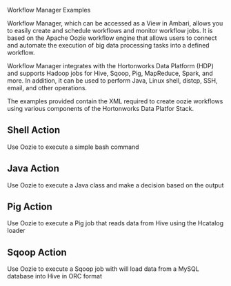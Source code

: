  Workflow Manager Examples

Workflow Manager, which can be accessed as a View in Ambari, allows you to easily create and schedule workflows and monitor workflow jobs. It is based on the Apache Oozie workflow engine that allows users to connect and automate the execution of big data processing tasks into a defined workflow.   

Workflow Manager integrates with the Hortonworks Data Platform (HDP) and supports Hadoop jobs for Hive, Sqoop, Pig, MapReduce, Spark, and more. In addition, it can be used to perform Java, Linux shell, distcp, SSH, email, and other operations.   

The examples provided contain the XML required to create oozie workflows using various components of the Hortonworks Data Platfor Stack.  

## Shell Action

Use Oozie to execute a simple bash command  

## Java Action

Use Oozie to execute a Java class and make a decision based on the output

## Pig Action

Use Oozie to execute a Pig job that reads data from Hive using the Hcatalog loader

## Sqoop Action

Use Oozie to execute a Sqoop job with will load data from a MySQL database into Hive in ORC format


